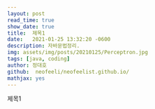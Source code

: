 ```yaml
---
layout: post
read_time: true
show_date: true
title:  제목1
date:   2021-01-25 13:32:20 -0600
description: 자바문법정리.
img: assets/img/posts/20210125/Perceptron.jpg 
tags: [java, coding]
author: 정대호
github:  neofeeli/neofeelist.github.io/
mathjax: yes
---
```

제목1